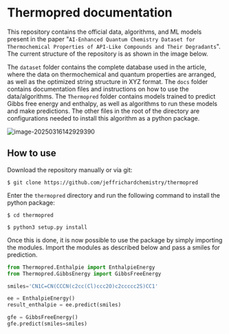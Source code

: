 # Thermopred documentation

This repository contains the official data, algorithms, and ML models present in the paper "`AI-Enhanced Quantum Chemistry Dataset for Thermochemical Properties of API-Like Compounds and Their Degradants`". The current structure of the repository is as shown in the image below.

The `dataset` folder contains the complete database used in the article, where the data on thermochemical and quantum properties are arranged, as well as the optimized string structure in XYZ format. The `docs` folder contains documentation files and instructions on how to use the data/algorithms. The `Thermopred` folder contains models trained to predict Gibbs free energy and enthalpy, as well as algorithms to run these models and make predictions. The other files in the root of the directory are configurations needed to install this algorithm as a python package.

![image-20250316142929390](/home/jefferson/snap/typora/96/.config/Typora/typora-user-images/image-20250316142929390.png)



## How to use

Download the repository manually or via git:

```shell
$ git clone https://github.com/jeffrichardchemistry/thermopred
```

Enter the `thermopred` directory and run the following command to install the python package:

```shell
$ cd thermopred

$ python3 setup.py install
```

Once this is done, it is now possible to use the package by simply importing the modules. Import the modules as described below and pass a smiles for prediction.

```python
from Thermopred.Enthalpie import EnthalpieEnergy
from Thermopred.GibbsEnergy import GibbsFreeEnergy

smiles='CN1C=CN(CCCN(c2cc(Cl)ccc2O)c2ccccc2S)CC1'

ee = EnthalpieEnergy()
result_enthalpie = ee.predict(smiles)

gfe = GibbsFreeEnergy()
gfe.predict(smiles=smiles)
```



